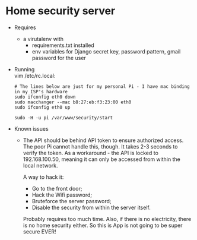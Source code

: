 # Home security server

* Requires 
  - a virutalenv with
    - requirements.txt installed
    - env variables for Django secret key, password pattern, gmail password for the user

* Running  
  vim /etc/rc.local:
    ```
    # The lines below are just for my personal Pi - I have mac binding in my ISP's hardware
    sudo ifconfig eth0 down  
    sudo macchanger --mac b8:27:eb:f3:23:00 eth0  
    sudo ifconfig eth0 up  

    sudo -H -u pi /var/www/security/start
    ```
    
* Known issues  
  - The API should be behind API token to ensure authorized access.
    The poor Pi cannot handle this, though. It takes 2-3 seconds to verify the token.
    As a workaround - the API is locked to 192.168.100.50, meaning it can only be accessed from within the local network.

    A way to hack it:
    - Go to the front door;
    - Hack the Wifi password;
    - Bruteforce the server password;
    - Disable the security from within the server itself.

    Probably requires too much time. Also, if there is no electricity, there is no home security either. So this is App is not going to be super secure EVER!
